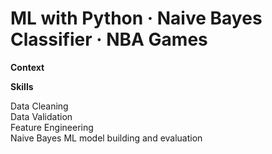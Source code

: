 # ML with Python · Naive Bayes Classifier · NBA Games

**Context**


**Skills**

Data Cleaning  
Data Validation  
Feature Engineering  
Naive Bayes ML model building and evaluation
